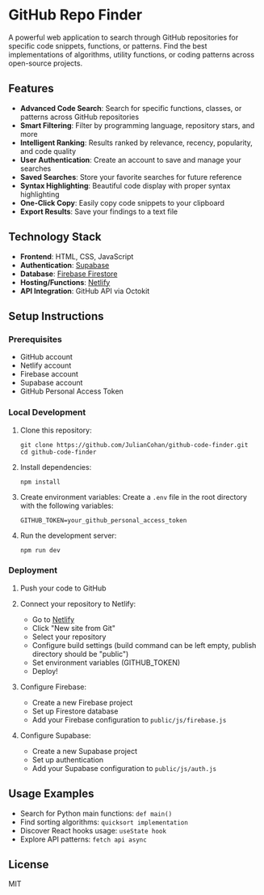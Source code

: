 # GitHub Repo Finder

A powerful web application to search through GitHub repositories for specific code snippets, functions, or patterns. Find the best implementations of algorithms, utility functions, or coding patterns across open-source projects.

## Features

- **Advanced Code Search**: Search for specific functions, classes, or patterns across GitHub repositories
- **Smart Filtering**: Filter by programming language, repository stars, and more
- **Intelligent Ranking**: Results ranked by relevance, recency, popularity, and code quality
- **User Authentication**: Create an account to save and manage your searches
- **Saved Searches**: Store your favorite searches for future reference
- **Syntax Highlighting**: Beautiful code display with proper syntax highlighting
- **One-Click Copy**: Easily copy code snippets to your clipboard
- **Export Results**: Save your findings to a text file

## Technology Stack

- **Frontend**: HTML, CSS, JavaScript
- **Authentication**: [Supabase](https://supabase.com/)
- **Database**: [Firebase Firestore](https://firebase.google.com/products/firestore)
- **Hosting/Functions**: [Netlify](https://www.netlify.com/)
- **API Integration**: GitHub API via Octokit

## Setup Instructions

### Prerequisites

- GitHub account
- Netlify account
- Firebase account
- Supabase account
- GitHub Personal Access Token

### Local Development

1. Clone this repository:
   ```
   git clone https://github.com/JulianCohan/github-code-finder.git
   cd github-code-finder
   ```

2. Install dependencies:
   ```
   npm install
   ```

3. Create environment variables:
   Create a `.env` file in the root directory with the following variables:
   ```
   GITHUB_TOKEN=your_github_personal_access_token
   ```

4. Run the development server:
   ```
   npm run dev
   ```

### Deployment

1. Push your code to GitHub

2. Connect your repository to Netlify:
   - Go to [Netlify](https://app.netlify.com/)
   - Click "New site from Git"
   - Select your repository
   - Configure build settings (build command can be left empty, publish directory should be "public")
   - Set environment variables (GITHUB_TOKEN)
   - Deploy!

3. Configure Firebase:
   - Create a new Firebase project
   - Set up Firestore database
   - Add your Firebase configuration to `public/js/firebase.js`

4. Configure Supabase:
   - Create a new Supabase project
   - Set up authentication
   - Add your Supabase configuration to `public/js/auth.js`

## Usage Examples

- Search for Python main functions: `def main()`
- Find sorting algorithms: `quicksort implementation`
- Discover React hooks usage: `useState hook`
- Explore API patterns: `fetch api async`

## License

MIT
